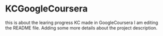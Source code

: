 
# KCGoogleCoursera
this is about the learing progress KC made in GoogleCoursera
I am editing the README file. Adding some more details about the project description.
